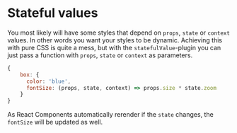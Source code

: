 # Stateful values

You most likely will have some styles that depend on `props`, `state` or `context` values. In other words you want your styles to be dynamic. Achieving this with pure CSS is quite a mess, but with the `statefulValue`-plugin you can just pass a function with `props`, `state` or `context` as parameters.

```javascript
{
	box: {
	  color: 'blue',
	  fontSize: (props, state, context) => props.size * state.zoom
	}
}
```

As React Components automatically rerender if the `state` changes, the `fontSize` will be updated as well.
